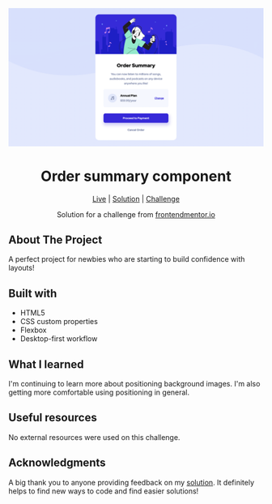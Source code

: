 ![Order summary component](https://github.com/NathanRayM/Order-summary-component-Frontend-Mentor/blob/main/Order%20summary%20component%20SS.png)

<h1 align="center">Order summary component</h1>

<div align="center">

[Live](https://nathanraym.github.io/Order-summary-component-Frontend-Mentor/)
| [Solution](https://github.com/NathanRayM/Order-summary-component-Frontend-Mentor.git)
| [Challenge](https://www.frontendmentor.io/challenges/order-summary-component-QlPmajDUj)

Solution for a challenge from [frontendmentor.io](https://www.frontendmentor.io/)

</div>

## About The Project

A perfect project for newbies who are starting to build confidence with layouts!

## Built with

- HTML5
- CSS custom properties
- Flexbox
- Desktop-first workflow

## What I learned

I'm continuing to learn more about positioning background images. I'm also getting more comfortable using positioning in general.

## Useful resources

No external resources were used on this challenge.

## Acknowledgments

A big thank you to anyone providing feedback on my [solution](). It definitely helps to find new ways to code and find easier solutions!
